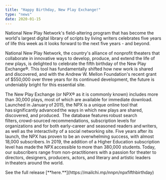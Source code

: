 ```yaml
---
title: "Happy Birthday, New Play Exchange!"
type: "news"
date: 2020-01-15
---
```


<p><span class="lead-in">National New Play Network's field-altering program that has become the world's largest digital library of scripts by living writers celebrates five years of life this week as it looks forward to the next five years - and beyond.  </span></p>
<p>National New Play Network, the country's alliance of nonprofit theaters that collaborate in innovative ways to develop, produce, and extend the life of new plays, is delighted to celebrate the fifth birthday of the New Play Exchange®. This tool has fundamentally shifted how new work is shared and discovered, and with the Andrew W. Mellon Foundation's recent grant of $550,000 over three years for its continued development, the future is undeniably bright for this essential site.

The New Play Exchange (or NPX® as it is commonly known) includes more than 30,000 plays, most of which are available for immediate download. Launched in January of 2015, the NPX is a unique online tool that has significantly advanced the ways in which new plays are shared, discovered, and produced.  The database features robust search filters, crowd-sourced recommendations, subscription levels for organizations and for both early-career and seasoned readers and writers, as well as the interactivity of a social networking site. Five years after its launch, the NPX has proven to be an overwhelming success, with almost 18,000 subscribers. In 2019, the addition of a Higher Education subscription level has made the NPX accessible to more than 380,000 students. Today, our subscribers range from non-practitioners with a passion for theater to directors, designers, producers, actors, and literary and artistic leaders in theaters around the world.</p>
<p></p>
<p> See the full release [**here.**](https://mailchi.mp/nnpn/npxfifthbirthday)<p>
